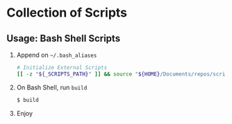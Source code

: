 # Collection of Scripts

## Usage: Bash Shell Scripts

1. Append on `~/.bash_aliases`

    ```bash
    # Initialize External Scripts
    [[ -z "${_SCRIPTS_PATH}" ]] && source "${HOME}/Documents/repos/scripts/bash/__init__"
    ```
2. On Bash Shell, run `build`
    
    ```bash
    $ build
    ```

3. Enjoy


